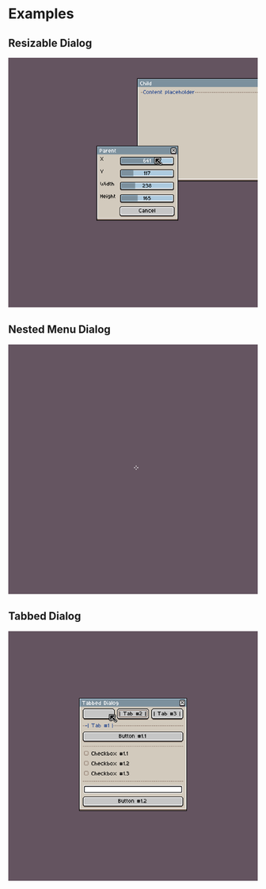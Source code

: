 # Examples

## Resizable Dialog

![Resizable Dialog](.\readme-images\resizable_dialog.gif "Resizable Dialog")

## Nested Menu Dialog

![Nested Menu Dialog](.\readme-images\nested_menu_dialog.gif "Nested Menu Dialog")

## Tabbed Dialog

![Tabbed Dialog](.\readme-images\tabbed_dialog_detailed.gif "Tabbed Dialog")
